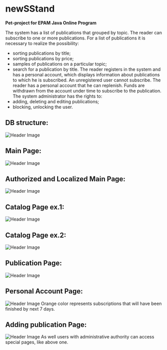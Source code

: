 # newSStand
**Pet-project for EPAM Java Online Program**

The system has a list of publications that grouped by topic.
The reader can subscribe to one or more publications. For a list of publications
it is necessary to realize the possibility:
- sorting publications by title;
- sorting publications by price;
- samples of publications on a particular topic;
- search for a publication by title.
The reader registers in the system and has a personal account, which displays information about
publications to which he is subscribed. An unregistered user cannot subscribe.
The reader has a personal account that he can replenish. Funds are withdrawn from the account under
time to subscribe to the publication.
The system administrator has the rights to:
- adding, deleting and editing publications;
- blocking, unlocking the user.

## DB structure:
![Header Image](/src/main/resources/public/images/examples/db_view.jpeg?raw=true)

## Main Page:
![Header Image](/src/main/resources/public/images/examples/main.png?raw=true)

## Authorized and Localized Main Page:
![Header Image](/src/main/resources/public/images/examples/loc_main.png?raw=true)

## Catalog Page ex.1:
![Header Image](/src/main/resources/public/images/examples/catalog1.png?raw=true)

## Catalog Page ex.2:
![Header Image](/src/main/resources/public/images/examples/catalog2.png?raw=true)

## Publication Page:
![Header Image](/src/main/resources/public/images/examples/publication.png?raw=true)

## Personal Account Page:
![Header Image](/src/main/resources/public/images/examples/account.png?raw=true)
Orange color represents subscriptions that will have been finished by next 7 days.

## Adding publication Page:
![Header Image](/src/main/resources/public/images/examples/add.png?raw=true)
As well users with administrative authority can access special pages, like above one.


